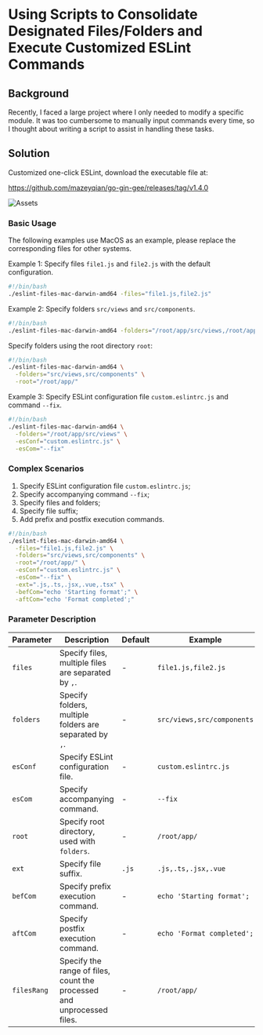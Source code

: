 # Using Scripts to Consolidate Designated Files/Folders and Execute Customized ESLint Commands

## Background

Recently, I faced a large project where I only needed to modify a specific module. It was too cumbersome to manually input commands every time, so I thought about writing a script to assist in handling these tasks.

## Solution

Customized one-click ESLint, download the executable file at:

<https://github.com/mazeyqian/go-gin-gee/releases/tag/v1.4.0>

![Assets](https://blog.mazey.net/wp-content/uploads/2023/10/assets-Releasev1.4.0-mazeyqian_go-gin-gee.png)

### Basic Usage

The following examples use MacOS as an example, please replace the corresponding files for other systems.

Example 1: Specify files `file1.js` and `file2.js` with the default configuration.

```bash
#!/bin/bash
./eslint-files-mac-darwin-amd64 -files="file1.js,file2.js"
```

Example 2: Specify folders `src/views` and `src/components`.

```bash
#!/bin/bash
./eslint-files-mac-darwin-amd64 -folders="/root/app/src/views,/root/app/src/components"
```

Specify folders using the root directory `root`:

```bash
#!/bin/bash
./eslint-files-mac-darwin-amd64 \
  -folders="src/views,src/components" \
  -root="/root/app/"
```

Example 3: Specify ESLint configuration file `custom.eslintrc.js` and command `--fix`.

```bash
#!/bin/bash
./eslint-files-mac-darwin-amd64 \
  -folders="/root/app/src/views" \
  -esConf="custom.eslintrc.js" \
  -esCom="--fix"
```

### Complex Scenarios

1. Specify ESLint configuration file `custom.eslintrc.js`;
2. Specify accompanying command `--fix`;
3. Specify files and folders;
4. Specify file suffix;
5. Add prefix and postfix execution commands.

```bash
#!/bin/bash
./eslint-files-mac-darwin-amd64 \
  -files="file1.js,file2.js" \
  -folders="src/views,src/components" \
  -root="/root/app/" \
  -esConf="custom.eslintrc.js" \
  -esCom="--fix" \
  -ext=".js,.ts,.jsx,.vue,.tsx" \
  -befCom="echo 'Starting format';" \
  -aftCom="echo 'Format completed';"
```

### Parameter Description

| Parameter | Description | Default | Example | Required |
| --- | --- | --- | --- | --- |
| `files` | Specify files, multiple files are separated by `,`. | - | `file1.js,file2.js` | Optional |
| `folders` | Specify folders, multiple folders are separated by `,`. | - | `src/views,src/components` | Optional |
| `esConf` | Specify ESLint configuration file. | - | `custom.eslintrc.js` | Optional |
| `esCom` | Specify accompanying command. | - | `--fix` | Optional |
| `root` | Specify root directory, used with `folders`. | - | `/root/app/` | Optional |
| `ext` | Specify file suffix. | `.js` | `.js,.ts,.jsx,.vue` | Optional |
| `befCom` | Specify prefix execution command. | - | `echo 'Starting format';` | Optional |
| `aftCom` | Specify postfix execution command. | - | `echo 'Format completed';` | Optional |
| `filesRang` | Specify the range of files, count the processed and unprocessed files. | - | `/root/app/` | Optional |
